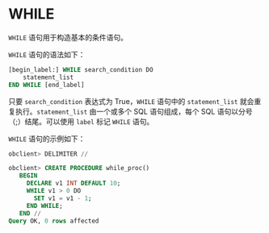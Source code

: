 # WHILE 

`WHILE` 语句用于构造基本的条件语句。

`WHILE` 语句的语法如下：

```sql
[begin_label:] WHILE search_condition DO
    statement_list
END WHILE [end_label]
```

只要 `search_condition` 表达式为 True，`WHILE` 语句中的 `statement_list` 就会重复执行。`statement_list` 由一个或多个 SQL 语句组成，每个 SQL 语句以分号（;）结尾。可以使用 `label` 标记 `WHILE` 语句。

`WHILE` 语句的示例如下：

```sql
obclient> DELIMITER //

obclient> CREATE PROCEDURE while_proc()
   BEGIN
     DECLARE v1 INT DEFAULT 10;
     WHILE v1 > 0 DO
       SET v1 = v1 - 1;
     END WHILE;
   END //
Query OK, 0 rows affected
```